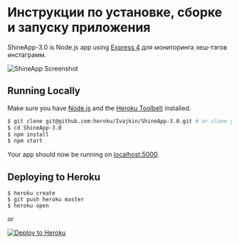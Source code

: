 # Инструкции по установке, сборке и запуску приложения

ShineApp-3.0 is Node.js app using [Express 4](http://expressjs.com/) для мониторинга хеш-тэгов инстаграмм.

![ShineApp Screenshot](https://dl.dropboxusercontent.com/u/38317632/ShineApp%20screenshot-0.1.png)

## Running Locally

Make sure you have [Node.js](http://nodejs.org/) and the [Heroku Toolbelt](https://toolbelt.heroku.com/) installed.

```sh
$ git clone git@github.com:heroku/Ivajkin/ShineApp-3.0.git # or clone your own fork
$ cd ShineApp-3.0
$ npm install
$ npm start
```

Your app should now be running on [localhost:5000](http://localhost:5000/).

## Deploying to Heroku

```
$ heroku create
$ git push heroku master
$ heroku open
```
or

[![Deploy to Heroku](https://www.herokucdn.com/deploy/button.png)](https://heroku.com/deploy)

